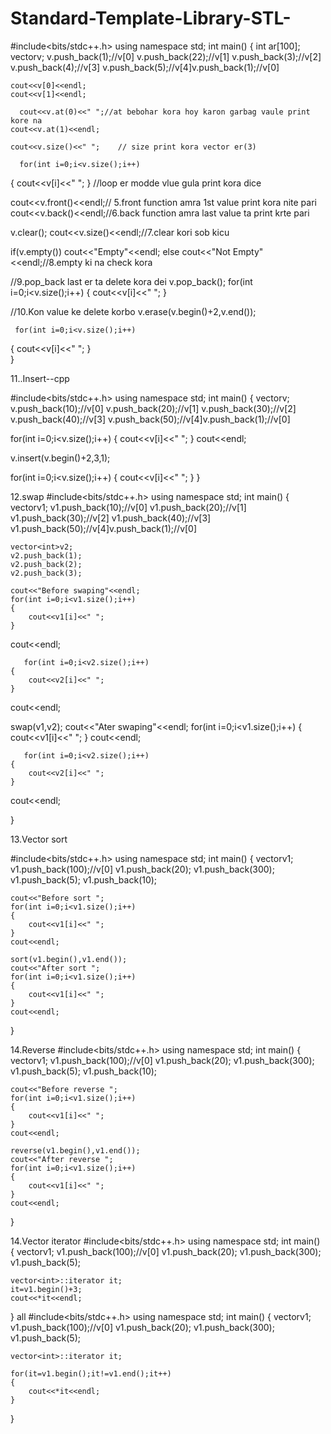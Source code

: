 # Standard-Template-Library-STL-
#include<bits/stdc++.h>
using namespace std;
int main()
{
    int ar[100];
    vector<int>v;
    v.push_back(1);//v[0]
    v.push_back(22);//v[1]
    v.push_back(3);//v[2]
    v.push_back(4);//v[3]
    v.push_back(5);//v[4]v.push_back(1);//v[0]

    cout<<v[0]<<endl;
    cout<<v[1]<<endl;
    
      cout<<v.at(0)<<" ";//at bebohar kora hoy karon garbag vaule print kore na
    cout<<v.at(1)<<endl;

    cout<<v.size()<<" ";    // size print kora vector er(3)

      for(int i=0;i<v.size();i++)
   {
       cout<<v[i]<<" ";
   }                      //loop er modde vlue gula print kora dice


 cout<<v.front()<<endl;// 5.front function amra 1st value print kora nite pari
cout<<v.back()<<endl;//6.back function amra last value ta print krte pari


v.clear();
    cout<<v.size()<<endl;//7.clear kori sob kicu

if(v.empty()) cout<<"Empty"<<endl;
    else
        cout<<"Not Empty"<<endl;//8.empty ki na check kora

//9.pop_back last er ta delete kora dei
  v.pop_back();
    for(int i=0;i<v.size();i++)
   {
       cout<<v[i]<<" ";
   }        

//10.Kon value ke delete korbo
  v.erase(v.begin()+2,v.end());

     for(int i=0;i<v.size();i++)
   {
       cout<<v[i]<<" ";
   }    
}


11..Insert--cpp

#include<bits/stdc++.h>
using namespace std;
int main()
{
    vector<int>v;
    v.push_back(10);//v[0]
    v.push_back(20);//v[1]
    v.push_back(30);//v[2]
    v.push_back(40);//v[3]
    v.push_back(50);//v[4]v.push_back(1);//v[0]

   for(int i=0;i<v.size();i++)
   {
       cout<<v[i]<<" ";
   }
   cout<<endl;

   v.insert(v.begin()+2,3,1);

   for(int i=0;i<v.size();i++)
   {
       cout<<v[i]<<" ";
   }
}

12.swap
#include<bits/stdc++.h>
using namespace std;
int main()
{
    vector<int>v1;
    v1.push_back(10);//v[0]
    v1.push_back(20);//v[1]
    v1.push_back(30);//v[2]
    v1.push_back(40);//v[3]
    v1.push_back(50);//v[4]v.push_back(1);//v[0]

    vector<int>v2;
    v2.push_back(1);
    v2.push_back(2);
    v2.push_back(3);

    cout<<"Before swaping"<<endl;
    for(int i=0;i<v1.size();i++)
    {
        cout<<v1[i]<<" ";
    }
   cout<<endl;

       for(int i=0;i<v2.size();i++)
    {
        cout<<v2[i]<<" ";
    }
   cout<<endl;

   swap(v1,v2);
   cout<<"Ater swaping"<<endl;
    for(int i=0;i<v1.size();i++)
    {
        cout<<v1[i]<<" ";
    }
   cout<<endl;

       for(int i=0;i<v2.size();i++)
    {
        cout<<v2[i]<<" ";
    }
   cout<<endl;

}

13.Vector sort

#include<bits/stdc++.h>
using namespace std;
int main()
{
    vector<int>v1;
    v1.push_back(100);//v[0]
    v1.push_back(20);
    v1.push_back(300);
    v1.push_back(5);
    v1.push_back(10);

    cout<<"Before sort ";
    for(int i=0;i<v1.size();i++)
    {
        cout<<v1[i]<<" ";
    }
    cout<<endl;

    sort(v1.begin(),v1.end());
    cout<<"After sort ";
    for(int i=0;i<v1.size();i++)
    {
        cout<<v1[i]<<" ";
    }
    cout<<endl;

}

14.Reverse
#include<bits/stdc++.h>
using namespace std;
int main()
{
    vector<int>v1;
    v1.push_back(100);//v[0]
    v1.push_back(20);
    v1.push_back(300);
    v1.push_back(5);
    v1.push_back(10);

    cout<<"Before reverse ";
    for(int i=0;i<v1.size();i++)
    {
        cout<<v1[i]<<" ";
    }
    cout<<endl;

    reverse(v1.begin(),v1.end());
    cout<<"After reverse ";
    for(int i=0;i<v1.size();i++)
    {
        cout<<v1[i]<<" ";
    }
    cout<<endl;

}

14.Vector iterator
#include<bits/stdc++.h>
using namespace std;
int main()
{
    vector<int>v1;
    v1.push_back(100);//v[0]
    v1.push_back(20);
    v1.push_back(300);
    v1.push_back(5);

    vector<int>::iterator it;
    it=v1.begin()+3;
    cout<<*it<<endl;
}
all
#include<bits/stdc++.h>
using namespace std;
int main()
{
    vector<int>v1;
    v1.push_back(100);//v[0]
    v1.push_back(20);
    v1.push_back(300);
    v1.push_back(5);

    vector<int>::iterator it;

    for(it=v1.begin();it!=v1.end();it++)
    {
        cout<<*it<<endl;
    }
}

